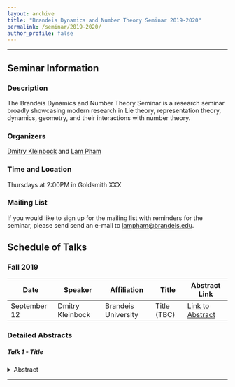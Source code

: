 ```yaml
---
layout: archive
title: "Brandeis Dynamics and Number Theory Seminar 2019-2020"
permalink: /seminar/2019-2020/
author_profile: false
---
```


-----

## Seminar Information

### Description
The Brandeis Dynamics and Number Theory Seminar is a research seminar broadly showcasing modern research in Lie theory, representation theory, dynamics, geometry, and their interactions with number theory.

### Organizers
[Dmitry Kleinbock](http://people.brandeis.edu/~kleinboc/) and [Lam Pham](http://www.lamlaurentpham.com)

### Time and Location
Thursdays at 2:00PM in Goldsmith XXX

### Mailing List
If you would like to sign up for the mailing list with reminders for the seminar, please send send an e-mail to lampham@brandeis.edu.

## Schedule of Talks

### Fall 2019

|Date|Speaker|Affiliation|Title|Abstract Link|
|---|---|---|---|---|
|September 12|Dmitry Kleinbock|Brandeis University|Title (TBC)|[Link to Abstract](#talk-1)|

### Detailed Abstracts

##### Talk 1 - Title <a name="talk-1"></a>
<details>
  <summary>Abstract</summary>

</details>

-----
